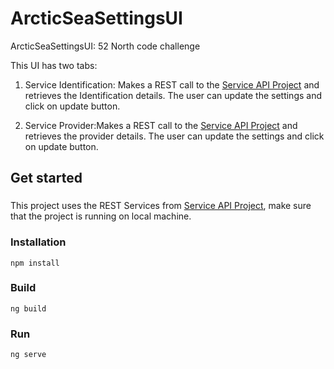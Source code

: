 # ArcticSeaSettingsUI
ArcticSeaSettingsUI: 52 North code challenge

This UI has two tabs:

1) Service Identification: Makes a REST call to the [Service API Project](https://github.com/singkara/SettingsAPI) and retrieves the Identification details. The user can update the settings and click on update button.


2) Service Provider:Makes a REST call to the [Service API Project](https://github.com/singkara/SettingsAPI) and retrieves the provider details. The user can update the settings and click on update button.


## Get started

###

This project uses the REST Services from [Service API Project](https://github.com/singkara/SettingsAPI), make sure that the project is running on local machine.

### Installation

```shell
npm install
```


### Build

```shell
ng build
```


### Run
```shell
ng serve
```

